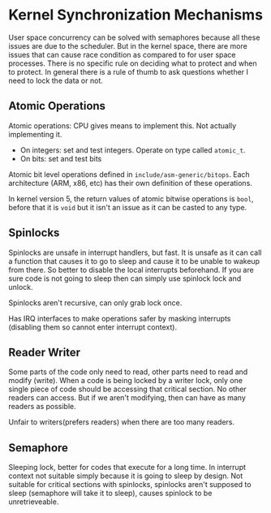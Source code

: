 # Kernel Synchronization Mechanisms

User space concurrency can be solved with semaphores because all these issues are due to the scheduler. But in the kernel space, there are more issues that can cause race condition as compared to for user space processes. There is no specific rule on deciding what to protect and when to protect. In general there is a rule of thumb to ask questions whether I need to lock the data or not.

## Atomic Operations
Atomic operations: CPU gives means to implement this. Not actually implementing it.
- On integers: set and test integers. Operate on type called `atomic_t`.
- On bits: set and test bits

Atomic bit level operations defined in `include/asm-generic/bitops`. Each architecture (ARM, x86, etc) has their own definition of these operations.

In kernel version 5, the return values of atomic bitwise operations is `bool`, before that it is `void` but it isn't an issue as it can be casted to any type.

## Spinlocks
Spinlocks are unsafe in interrupt handlers, but fast. It is unsafe as it can call a function that causes it to go to sleep and cause it to be unable to wakeup from there. So better to disable the local interrupts beforehand. If you are sure code is not going to sleep then can simply use spinlock lock and unlock.

Spinlocks aren't recursive, can only grab lock once.

Has IRQ interfaces to make operations safer by masking interrupts (disabling them so cannot enter interrupt context).

## Reader Writer
Some parts of the code only need to read, other parts need to read and modify (write). When a code is being locked by a writer lock, only one single piece of code should be accessing that  critical section. No other readers can access. But if we aren't modifying, then can have as many readers as possible.

Unfair to writers(prefers readers) when there are too many readers.

## Semaphore
Sleeping lock, better for codes that execute for a long time. In interrupt context not suitable simply because it is going to sleep by design. Not suitable for critical sections with spinlocks, spinlocks aren't supposed to sleep (semaphore will take it to sleep), causes spinlock to be unretrieveable. 
